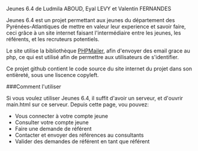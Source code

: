 Jeunes 6.4
de Ludmila ABOUD,  Eyal LEVY et Valentin FERNANDES

Jeunes 6.4 est un projet permettant aux jeunes du département des Pyrénées-Atlantiques de mettre en valeur leur experience et savoir faire, ceci grâce à un site internet faisant l'intermédiaire entre les jeunes, les référents, et les recruteurs potentiels.

Le site utilise la bibliothèque [PHPMailer](https://github.com/PHPMailer/PHPMailer), afin d'envoyer des email grace au php, ce qui est utilisé afin de permettre aux utilisateurs de s'identifier.

Ce projet github contient le code source du site internet du projet dans son entièreté, sous une liscence copyleft.

###Comment l'utiliser

Si vous voulez utiliser Jeunes 6.4, il suffit d'avoir un serveur, et d'ouvrir main.html sur ce serveur. Depuis cette page, vou pouvez:
- Vous connecter à votre compte jeune
- Consulter votre compte jeune
- Faire une demande de référent
- Contacter et envoyer des références au consultants
- Valider des demandes de référent en tant que référent
